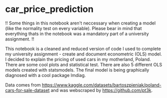 # car_price_prediction

!! Some things in this notebook aren't neccessary when creating a model (like the normality test on every variable). Please bear in mind that everything thats in the notebook was a mandatory part of a university assignment. !!

This notebook is a cleaned and reduced version of code I used to complete my university assignment - create and document econometric (OLS) model. I decided to explain the pricing of used cars in my motherland, Poland. There are some cool plots and statistical test. There are also 5 different OLS models created with statsmodels. The final model is being graphically diagnosed with a cool package lmdiag. 
 
Data comes from https://www.kaggle.com/datasets/bartoszpieniak/poland-cars-for-sale-dataset and was webscraped by https://github.com/pt3k.
